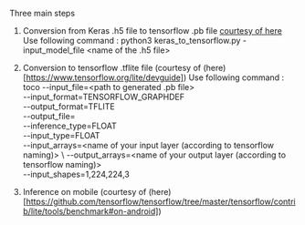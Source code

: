 Three main steps 
1. Conversion from Keras .h5 file to tensorflow .pb file [courtesy of here](https://github.com/amir-abdi/keras_to_tensorflow)
Use following command : 
python3 keras_to_tensorflow.py -input_model_file <name of the .h5 file>


2. Conversion to tensorflow .tflite file (courtesy of (here)[https://www.tensorflow.org/lite/devguide])
Use following command :
toco --input_file=<path to generated .pb file> \
  --input_format=TENSORFLOW_GRAPHDEF \
  --output_format=TFLITE \
  --output_file=<path with name of output file> \
  --inference_type=FLOAT \
  --input_type=FLOAT \
  --input_arrays=<name of your input layer (according to tensorflow naming)> \ 
  --output_arrays=<name of your output layer (according to tensorflow naming)> \
  --input_shapes=1,224,224,3 <shape of input data>
  
  
3. Inference on mobile (courtesy of (here)[https://github.com/tensorflow/tensorflow/tree/master/tensorflow/contrib/lite/tools/benchmark#on-android])
